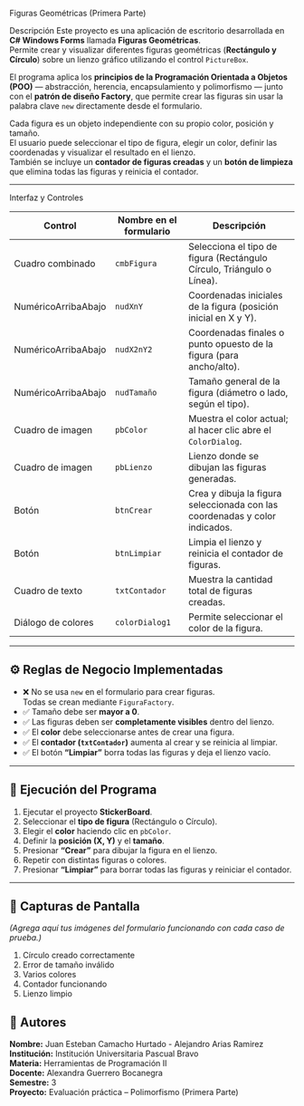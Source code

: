 
Figuras Geométricas (Primera Parte)

 Descripción
Este proyecto es una aplicación de escritorio desarrollada en **C# Windows Forms** llamada **Figuras Geométricas**.  
Permite crear y visualizar diferentes figuras geométricas (**Rectángulo y Círculo**) sobre un lienzo gráfico utilizando el control `PictureBox`.

El programa aplica los **principios de la Programación Orientada a Objetos (POO)** — abstracción, herencia, encapsulamiento y polimorfismo — junto con el **patrón de diseño Factory**, que permite crear las figuras sin usar la palabra clave `new` directamente desde el formulario.

Cada figura es un objeto independiente con su propio color, posición y tamaño.  
El usuario puede seleccionar el tipo de figura, elegir un color, definir las coordenadas y visualizar el resultado en el lienzo.  
También se incluye un **contador de figuras creadas** y un **botón de limpieza** que elimina todas las figuras y reinicia el contador.

---
Interfaz y Controles

| **Control**         | **Nombre en el formulario** | **Descripción**                                                             |
| ------------------- | --------------------------- | --------------------------------------------------------------------------- |
| Cuadro combinado    | `cmbFigura`                 | Selecciona el tipo de figura (Rectángulo Círculo, Triángulo o Línea).       |
| NuméricoArribaAbajo | `nudXnY`                    | Coordenadas iniciales de la figura (posición inicial en X y Y).             |
| NuméricoArribaAbajo | `nudX2nY2`                  | Coordenadas finales o punto opuesto de la figura (para ancho/alto).         |
| NuméricoArribaAbajo | `nudTamaño`                 | Tamaño general de la figura (diámetro o lado, según el tipo).               |
| Cuadro de imagen    | `pbColor`                   | Muestra el color actual; al hacer clic abre el `ColorDialog`.               |
| Cuadro de imagen    | `pbLienzo`                  | Lienzo donde se dibujan las figuras generadas.                              |
| Botón               | `btnCrear`                  | Crea y dibuja la figura seleccionada con las coordenadas y color indicados. |
| Botón               | `btnLimpiar`                | Limpia el lienzo y reinicia el contador de figuras.                         |
| Cuadro de texto     | `txtContador`               | Muestra la cantidad total de figuras creadas.                               |
| Diálogo de colores  | `colorDialog1`              | Permite seleccionar el color de la figura.                                  |


---

## ⚙️ Reglas de Negocio Implementadas

- ❌ No se usa `new` en el formulario para crear figuras.  
  Todas se crean mediante `FiguraFactory`.
- ✅ Tamaño debe ser **mayor a 0**.  
- ✅ Las figuras deben ser **completamente visibles** dentro del lienzo.  
- ✅ El **color** debe seleccionarse antes de crear una figura.  
- ✅ El **contador (`txtContador`)** aumenta al crear y se reinicia al limpiar.  
- ✅ El botón **“Limpiar”** borra todas las figuras y deja el lienzo vacío.

---

## 🚀 Ejecución del Programa

1. Ejecutar el proyecto **StickerBoard**.  
2. Seleccionar el **tipo de figura** (Rectángulo o Círculo).  
3. Elegir el **color** haciendo clic en `pbColor`.  
4. Definir la **posición (X, Y)** y el **tamaño**.  
5. Presionar **“Crear”** para dibujar la figura en el lienzo.  
6. Repetir con distintas figuras o colores.  
7. Presionar **“Limpiar”** para borrar todas las figuras y reiniciar el contador.

---

## 📸 Capturas de Pantalla
*(Agrega aquí tus imágenes del formulario funcionando con cada caso de prueba.)*

1. Círculo creado correctamente  
2. Error de tamaño inválido  
3. Varios colores  
4. Contador funcionando  
5. Lienzo limpio  


## 👥 Autores

**Nombre:** Juan Esteban Camacho Hurtado - Alejandro Arias Ramirez
**Institución:** Institución Universitaria Pascual Bravo  
**Materia:** Herramientas de Programación II  
**Docente:** Alexandra Guerrero Bocanegra  
**Semestre:** 3  
**Proyecto:** Evaluación práctica – Polimorfismo (Primera Parte)
